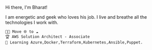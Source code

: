 Hi there, I'm Bharat! 

I am energetic and geek who loves his job. I live and breathe all the technologies I work with.

    👨‍💻 Move 🌐 to ☁️
    🏆 AWS Solution Architect - Associate
    🌱 Learning Azure,Docker,Terraform,Kubernetes,Ansible,Puppet.

